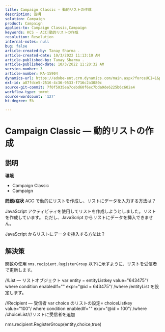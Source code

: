 ```yaml
---
title: Campaign Classic — 動的リストの作成
description: 説明
solution: Campaign
product: Campaign
applies-to: Campaign Classic,Campaign
keywords: KCS - ACC|動的リストの作成
resolution: Resolution
internal-notes: null
bug: false
article-created-by: Tanay Sharma .
article-created-date: 10/3/2022 11:13:10 AM
article-published-by: Tanay Sharma .
article-published-date: 10/3/2022 11:20:32 AM
version-number: 3
article-number: KA-15904
dynamics-url: https://adobe-ent.crm.dynamics.com/main.aspx?forceUCI=1&pagetype=entityrecord&etn=knowledgearticle&id=06e6a659-0c43-ed11-bba2-0022480868ff
exl-id: a87fdce5-2516-4c36-9533-f716c2a3080c
source-git-commit: 7f0f5035ea7cebd60f6ec7bda9de6225b6c602a4
workflow-type: tm+mt
source-wordcount: '127'
ht-degree: 5%

---
```


# Campaign Classic — 動的リストの作成

## 説明

<b>環境</b>
- Campaign Classic
- Campaign



<b>問題/症状</b>
ACC で動的にリストを作成し、リストにデータを入力する方法は？

JavaScript アクティビティを使用してリストを作成しようとしました。リストを作成しています。 ただし、JavaScript からリストにデータを挿入できません。

JavaScript からリストにデータを挿入する方法は？


## 解決策


関数の使用 `nms.recipient.RegisterGroup` 以下に示すように、リストを受信者で更新します。



//List — リストオブジェクト var entity = entityListkey value=&quot;643475&quot;/ where condition enabledIf=&quot;&quot; expr=&quot;@id = 643475&quot;/ /where /entityList を設定します。



//Recipient — 受信者 var choice のリストの設定= choiceListkey value=&quot;100&quot;/ where condition enabledIf=&quot;&quot; expr=&quot;@id = 100&quot;/ /where /choiceList///リストに受信者を追加

nms.recipient.RegisterGroup(entity,choice,true)
